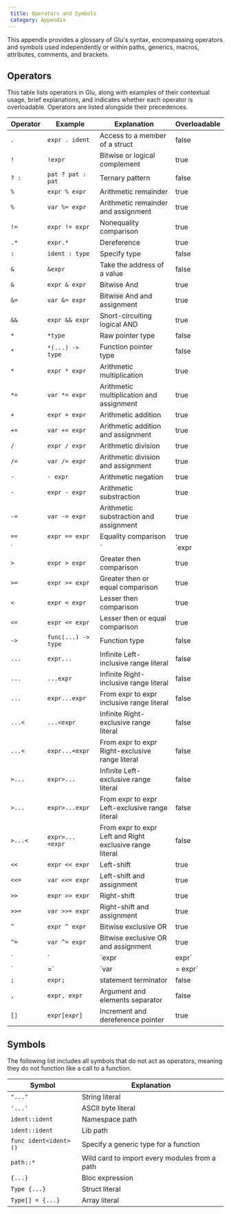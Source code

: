 ```yaml
---
 title: Operators and Symbols
 category: Appendix
---
```


This appendix provides a glossary of Glu's syntax, encompassing operators
and symbols used independently or within paths, generics, macros, attributes, comments, and brackets.

## Operators
This table lists operators in Glu, along with examples of their contextual
usage, brief explanations, and indicates whether each operator is
overloadable. Operators are listed alongside their precedences.

| Operator | Example  | Explanation | Overloadable |
|----------|----------|-------------|--------------|
| `.` | `expr . ident` | Access to a member of a struct | false |
| `!` | `!expr` | Bitwise or logical complement | true |
| `? :` | `pat ? pat : pat` | Ternary pattern | false |
| `%` | `expr % expr` | Arithmetic remainder | true |
| `%` | `var %= expr` | Arithmetic remainder and assignment | true |
| `!=` | `expr != expr` | Nonequality comparison | true |
| `.*` | `expr.*`  | Dereference | true |
| `:` | `ident : type` | Specify type | false |
| `&` | `&expr` | Take the address of a value | false |
| `&` | `expr & expr` | Bitwise And | true |
| `&=` | `var &= expr` | Bitwise And and assignment | true |
| `&&` | `expr && expr` | Short-circuiting logical AND | true |
| `*` | `*type` | Raw pointer type | false |
| `*` | `*(...) -> type` | Function pointer type | false |
| `*` | `expr * expr` | Arithmetic multiplication | true |
| `*=` | `var *= expr` | Arithmetic multiplication and assignment | true |
| `+` | `expr + expr` | Arithmetic addition | true |
| `+=` | `var += expr` | Arithmetic addition and assignment | true |
| `/` | `expr / expr` | Arithmetic division | true |
| `/=` | `var /= expr` | Arithmetic division and assignment | true |
| `-` | `- expr` | Arithmetic negation | true |
| `-` | `expr - expr` | Arithmetic substraction | true |
| `-=` | `var -= expr` | Arithmetic substraction and assignment | true |
| `==` | `expr == expr` | Equality comparison | true |
| `||` | `expr || expr` | Short-circuiting logical OR | true |
| `>` | `expr > expr` | Greater then comparison | true |
| `>=` | `expr >= expr` | Greater then or equal comparison | true |
| `<` | `expr < expr` | Lesser then comparison | true |
| `<=` | `expr <= expr` | Lesser then or equal comparison | true |
| `->` | `func(...) -> type` | Function type | false |
| `...` | `expr...` | Infinite Left-inclusive range literal | false |
| `...` | `...expr` | Infinite Right-inclusive range literal | false |
| `...` | `expr...expr` | From expr to expr inclusive range literal | false |
| `...<` | `...<expr` | Infinite Right-exclusive range literal | false |
| `...<` | `expr...<expr` | From expr to expr Right-exclusive range literal | false |
| `>...` | `expr>...` | Infinite Left-exclusive range literal | false |
| `>...` | `expr>...expr` | From expr to expr Left-exclusive range literal | false |
| `>...<` | `expr>...<expr` | From expr to expr Left and Right exclusive range literal | false |
| `<<` | `expr << expr` | Left-shift | true |
| `<<=` | `var <<= expr` | Left-shift and assignment | true |
| `>>` | `expr >> expr` | Right-shift | true |
| `>>=` | `var >>= expr` | Right-shift and assignment | true |
| `^` | `expr ^ expr` | Bitwise exclusive OR | true |
| `^=` | `var ^= expr` | Bitwise exclusive OR and assignment | true |
| `|` | `expr | expr` | Bitwise OR | true |
| `|=` | `var |= expr` | Bitwise OR and assignment | true |
| `;` | `expr;` | statement terminator | false |
| `,` | `expr, expr` | Argument and elements separator | false |
| `[]` | `expr[expr]` | Increment and dereference pointer | true |

## Symbols
The following list includes all symbols that do not act as operators,
meaning they do not function like a call to a function.

| Symbol | Explanation |
|----------|----------|
| `"..."` | String literal |
| `'...'` | ASCII byte literal |
| `ident::ident` | Namespace path |
| `ident::ident` | Lib path |
| `func ident<ident>()` | Specify a generic type for a function |
| `path::*` | Wild card to import every modules from a path |
| `{...}` | Bloc expression |
| `Type {...}` | Struct literal |
| `Type[] = {...}` | Array literal |
